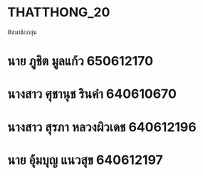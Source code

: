 # THATTHONG_20
#สมาชิกกลุ่ม
# นาย ภูชิต มูลแก้ว 650612170
# นางสาว ศุชานุช รินคำ 640610670 
# นางสาว สุรภา หลวงผิวเดช 640612196
# นาย อุ้มบุญ แนวสุข 640612197
